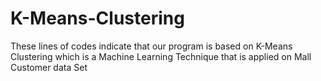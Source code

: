 # K-Means-Clustering
These lines of codes indicate that our program is based on K-Means Clustering which is a Machine Learning Technique that is applied on Mall Customer data Set
